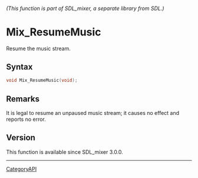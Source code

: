 ###### (This function is part of SDL_mixer, a separate library from SDL.)
# Mix_ResumeMusic

Resume the music stream.

## Syntax

```c
void Mix_ResumeMusic(void);

```

## Remarks

It is legal to resume an unpaused music stream; it causes no effect and
reports no error.

## Version

This function is available since SDL_mixer 3.0.0.

----
[CategoryAPI](CategoryAPI)

